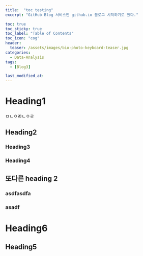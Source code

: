 ```yaml
---
title:  "toc testing"
excerpt: "GitHub Blog 서비스인 github.io 블로그 시작하기로 했다."

toc: true
toc_sticky: true
toc_label: "Table of Contents"
toc_icon: "cog"
header:
  teaser: /assets/images/bio-photo-keyboard-teaser.jpg
categories:
  - Data-Analysis
tags:
  - [Blog3]

last_modified_at: 	
---
```



# Heading1
ㅁㄴㅇㄻㄴㅇㄹ

## Heading2
### Heading3
### Heading4

## 또다른 heading 2
### asdfasdfa
### asadf

# Heading6
## Heading5